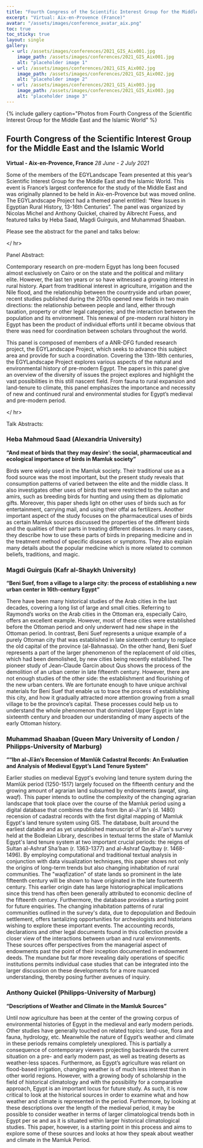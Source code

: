 ```yaml
---
title: "Fourth Congress of the Scientific Interest Group for the Middle East and the Islamic World - 2021"
excerpt: "Virtual: Aix-en-Provence (France)"
avatar: "/assets/images/conference_avatar_aix.png"
toc: true
toc_sticky: true
layout: single
gallery:
  - url: /assets/images/conferences/2021_GIS_Aix001.jpg
    image_path: /assets/images/conferences/2021_GIS_Aix001.jpg
    alt: "placeholder image 1"
  - url: /assets/images/conferences/2021_GIS_Aix002.jpg
    image_path: /assets/images/conferences/2021_GIS_Aix002.jpg
    alt: "placeholder image 2"
  - url: /assets/images/conferences/2021_GIS_Aix003.jpg
    image_path: /assets/images/conferences/2021_GIS_Aix003.jpg
    alt: "placeholder image 3"
---
```


{% include gallery caption="Photos from Fourth Congress of the Scientific Interest Group for the Middle East and the Islamic World" %}

## Fourth Congress of the Scientific Interest Group for the Middle East and the Islamic World
**Virtual - Aix-en-Provence, France**
*28 June - 2 July 2021*

Some of the members of the EGYLandscape Team presented at this year’s Scientific Interest Group for the Middle East and the Islamic World. This event is France’s largest conference for the study of the Middle East and was originally planned to be held in Aix-en-Provence but was moved online. The EGYLandscape Project had a themed panel entitled: “New Issues in Egyptian Rural History, 13-16th Centuries”. The panel was organized by Nicolas Michel and Anthony Quickel, chaired by Albrecht Fuess, and featured talks by Heba Saad, Magdi Guirguis, and Muhammad Shaaban. 

Please see the abstract for the panel and talks below:

</ hr>

Panel Abstract: 

Contemporary research on pre-modern Egypt has long been focused almost exclusively on Cairo or on the state and the political and military elite. However, the last ten years or so have witnessed a growing interest in rural history. Apart from traditional interest in agriculture, irrigation and the Nile flood, and the relationship between the countryside and urban power, recent studies published during the 2010s opened new fields in two main directions: the relationship between people and land, either through taxation, property or other legal categories; and the interaction between the population and its environment. This renewal of pre-modern rural history in Egypt has been the product of individual efforts until it became obvious that there was need for coordination between scholars throughout the world.

This panel is composed of members of a ANR-DFG funded research project, the EGYLandscape Project, which seeks to advance this subject area and provide for such a coordination. Covering the 13th-18th centuries, the EGYLandscape Project explores various aspects of the natural and environmental history of pre-modern Egypt. The papers in this panel give an overview of the diversity of issues the project explores and highlight the vast possibilities in this still nascent field. From fauna to rural expansion and land-tenure to climate, this panel emphasizes the importance and necessity of new and continued rural and environmental studies for Egypt’s medieval and pre-modern period.

</ hr>

Talk Abstracts:

### Heba Mahmoud Saad (Alexandria University)

**“And meat of birds that they may desire’: the social, pharmaceutical and ecological importance of birds in Mamluk society”**

Birds were widely used in the Mamluk society. Their traditional use as a food source was the most important, but the present study reveals that consumption patterns of varied between the elite and the middle class. It also investigates other uses of birds that were restricted to the sultan and amirs, such as breeding birds for hunting and using them as diplomatic gifts. Moreover, this paper sheds light on other uses of birds such as for entertainment, carrying mail, and using their offal as fertilizers. Another important aspect of the study focuses on the pharmaceutical uses of birds as certain Mamluk sources discussed the properties of the different birds and the qualities of their parts in treating different diseases. In many cases, they describe how to use these parts of birds in preparing medicine and in the treatment method of specific diseases or symptoms. They also explain many details about the popular medicine which is more related to common beliefs, traditions, and magic.

###  Magdi Guirguis (Kafr al-Shaykh University)

**“Beni Suef, from a village to a large city: the process of establishing a new urban center in 16th-century Egypt”**

There have been many historical studies of the Arab cities in the last decades, covering a long list of large and small cities. Referring to Raymond’s works on the Arab cities in the Ottoman era, especially Cairo, offers an excellent example. However, most of these cities were established before the Ottoman period and only underwent had new shape in the Ottoman period. In contrast, Beni Suef represents a unique example of a purely Ottoman city that was established in late sixteenth century to replace the old capital of the province (al-Bahnassa). On the other hand, Beni Suef represents a part of the larger phenomenon of the replacement of old cities, which had been demolished, by new cities being recently established. The pioneer study of Jean-Claude Garcin about Qus shows the process of the demolition of an urban center in late fifteenth century. However, there are not enough studies of the other side: the establishment and flourishing of the new urban centers. We are fortunate enough to have unique archival materials for Beni Suef that enable us to trace the process of establishing this city, and how it gradually attracted more attention growing from a small village to be the province’s capital. These processes could help us to understand the whole phenomenon that dominated Upper Egypt in late sixteenth century and broaden our understanding of many aspects of the early Ottoman history.

### Muhammad Shaaban (Queen Mary University of London / Philipps-University of Marburg) 

**““Ibn al-Jīʿān‘s Recension of Mamlūk Cadastral Records: An Evaluation and Analysis of Medieval Egypt’s Land Tenure System”**

Earlier studies on medieval Egypt's evolving land tenure system during the Mamlūk period (1250-1517) largely focused on the fifteenth century and the growing amount of agrarian land subsumed by endowments (awqaf, sing. waqf). This paper intends to outline the complexity of the changing agrarian landscape that took place over the course of the Mamluk period using a digital database that combines the data from Ibn al-Ji'an's (d. 1480) recension of cadastral records with the first digital mapping of Mamluk Egypt's land tenure system using GIS. The database, built around the earliest datable and as yet unpublished manuscript of Ibn al-Ji'an's survey held at the Bodleian Library, describes in textual terms the state of Mamluk Egypt's land tenure system at two important crucial periods: the reigns of Sultan al-Ashraf Sha'ban (r. 1363-1377) and al-Ashraf Qaytbay (r. 1468-1496). By employing computational and traditional textual analysis in conjunction with data visualization techniques, this paper shows not only the origins of long-term trends but also changing inhabitation of rural communities. The "waqfization" of state lands so prominent in the late fifteenth century will be shown to have originated in the late fourteenth century. This earlier origin date has large historiographical implications since this trend has often been generally attributed to economic decline of the fifteenth century. Furthermore, the database provides a starting point for future enquiries. The changing inhabitation patterns of rural communities outlined in the survey's data, due to depopulation and Bedouin settlement, offers tantalizing opportunities for archeologists and historians wishing to explore these important events.
The accounting records, declarations and other legal documents found in this collection provide a closer view of the interactions between urban and rural environments. These sources offer perspectives from the managerial aspect of endowments past the point of their inception documented in endowment deeds. The mundane but far more revealing daily operations of specific institutions permits individual case studies that can be integrated into the larger discussion on these developments for a more nuanced understanding, thereby posing further avenues of inquiry. 

### Anthony Quickel (Philipps-University of Marburg) 

**“Descriptions of Weather and Climate in the Mamluk Sources”**

Until now agriculture has been at the center of the growing corpus of environmental histories of Egypt in the medieval and early modern periods. Other studies have generally touched on related topics: land-use, flora and fauna, hydrology, etc. Meanwhile the nature of Egypt’s weather and climate in these periods remains completely unexplored. This is partially a consequence of contemporary viewers projecting backwards the current situation on a pre- and early modern past, as well as treating deserts as weather-less spaces. Furthermore, as Egypt’s agriculture was reliant on flood-based irrigation, changing weather is of much less interest than in other world regions. However, with a growing body of scholarship in the field of historical climatology and with the possibility for a comparative approach, Egypt is an important locus for future study. As such, it is now critical to look at the historical sources in order to examine what and how weather and climate is represented in the period. Furthermore, by looking at these descriptions over the length of the medieval period, it may be possible to consider weather in terms of larger climatological trends both in Egypt per se and as it is situated within larger historical climatological studies. This paper, however, is a starting point in this process and aims to explore some of these sources and looks at how they speak about weather and climate in the Mamluk Period.
